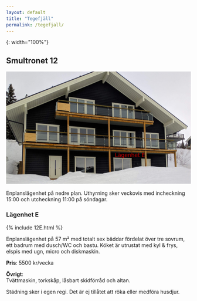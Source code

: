 ```yaml
---
layout: default
title: "Tegefjäll"
permalink: /tegefjall/
---
```


[Fasadbild 12]: /assets/images/tegefjall/fasadbild.png "Fasadbild 12"
{: width="100%"}
## Smultronet 12

![Fasadbild 12]

Enplanslägenhet på nedre plan. Uthyrning sker veckovis med incheckning 15:00 och
utcheckning 11:00 på söndagar.

### Lägenhet E
{% include 12E.html %}

Enplanslägenhet på 57 m² med totalt sex bäddar fördelat över tre sovrum, ett
badrum med dusch/WC och bastu. Köket är utrustat med kyl & frys, elspis med
ugn, micro och diskmaskin.

**Pris**: 5500 kr/vecka

**Övrigt**:  
Tvättmaskin, torkskåp, låsbart skidförråd och altan.

Städning sker i egen regi. Det är ej tillåtet att röka eller medföra husdjur.
